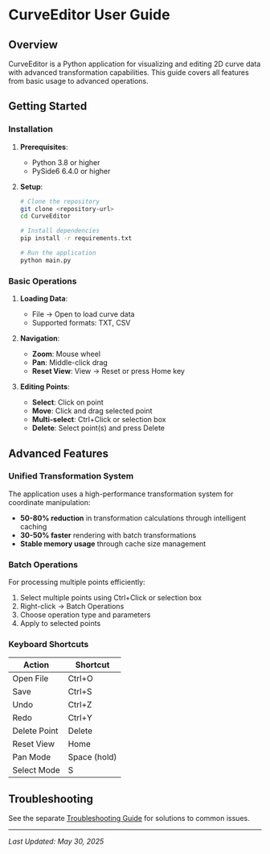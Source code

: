 # CurveEditor User Guide

## Overview

CurveEditor is a Python application for visualizing and editing 2D curve data with advanced transformation capabilities. This guide covers all features from basic usage to advanced operations.

## Getting Started

### Installation

1. **Prerequisites**:
   - Python 3.8 or higher
   - PySide6 6.4.0 or higher

2. **Setup**:
   ```bash
   # Clone the repository
   git clone <repository-url>
   cd CurveEditor
   
   # Install dependencies
   pip install -r requirements.txt
   
   # Run the application
   python main.py
   ```

### Basic Operations

1. **Loading Data**:
   - File → Open to load curve data
   - Supported formats: TXT, CSV

2. **Navigation**:
   - **Zoom**: Mouse wheel
   - **Pan**: Middle-click drag
   - **Reset View**: View → Reset or press Home key

3. **Editing Points**:
   - **Select**: Click on point
   - **Move**: Click and drag selected point
   - **Multi-select**: Ctrl+Click or selection box
   - **Delete**: Select point(s) and press Delete

## Advanced Features

### Unified Transformation System

The application uses a high-performance transformation system for coordinate manipulation:

- **50-80% reduction** in transformation calculations through intelligent caching
- **30-50% faster** rendering with batch transformations
- **Stable memory usage** through cache size management

### Batch Operations

For processing multiple points efficiently:

1. Select multiple points using Ctrl+Click or selection box
2. Right-click → Batch Operations
3. Choose operation type and parameters
4. Apply to selected points

### Keyboard Shortcuts

| Action | Shortcut |
|--------|----------|
| Open File | Ctrl+O |
| Save | Ctrl+S |
| Undo | Ctrl+Z |
| Redo | Ctrl+Y |
| Delete Point | Delete |
| Reset View | Home |
| Pan Mode | Space (hold) |
| Select Mode | S |

## Troubleshooting

See the separate [Troubleshooting Guide](troubleshooting.md) for solutions to common issues.

---

*Last Updated: May 30, 2025*
